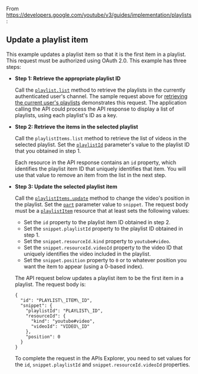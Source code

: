 From https://developers.google.com/youtube/v3/guides/implementation/playlists :

Update a playlist item
----------------------

This example updates a playlist item so that it is the first item in a playlist. This request must be authorized using OAuth 2.0. This example has three steps:

*   **Step 1: Retrieve the appropriate playlist ID**
    
    Call the [`playlist.list`](/youtube/v3/docs/playlists/list) method to retrieve the playlists in the currently authenticated user's channel. The sample request above for [retrieving the current user's playlists](#playlists-retrieve-for-current-user) demonstrates this request. The application calling the API could process the API response to display a list of playlists, using each playlist's ID as a key.
    
*   **Step 2: Retrieve the items in the selected playlist**
    
    Call the `playlistItems.list` method to retrieve the list of videos in the selected playlist. Set the [`playlistId`](/youtube/v3/docs/playlistItems/list#playlistId) parameter's value to the playlist ID that you obtained in step 1.
    
    Each resource in the API response contains an `id` property, which identifies the playlist item ID that uniquely identifies that item. You will use that value to remove an item from the list in the next step.
    
*   **Step 3: Update the selected playlist item**
    
    Call the [`playlistItems.update`](/youtube/v3/docs/playlistItems/update) method to change the video's position in the playlist. Set the [`part`](/youtube/v3/docs/playlistItems/update#part) parameter value to `snippet`. The request body must be a [`playlistItem`](/youtube/v3/docs/playlistItems) resource that at least sets the following values:
    
    *   Set the `id` property to the playlist item ID obtained in step 2.
    *   Set the `snippet.playlistId` property to the playlist ID obtained in step 1.
    *   Set the `snippet.resourceId.kind` property to `youtube#video`.
    *   Set the `snippet.resourceId.videoId` property to the video ID that uniquely identifies the video included in the playlist.
    *   Set the `snippet.position` property to `0` or to whatever position you want the item to appear (using a 0-based index).
    
    The API request below updates a playlist item to be the first item in a playlist. The request body is:
    ```
    {
      "id": "PLAYLIST\_ITEM\_ID",
      "snippet": {
        "playlistId": "PLAYLIST\_ID",
        "resourceId": {
          "kind": "youtube#video",
          "videoId": "VIDEO\_ID"
        },
        "position": 0
      }
    }
    ```
    To complete the request in the APIs Explorer, you need to set values for the `id`, `snippet.playlistId` and `snippet.resourceId.videoId` properties.